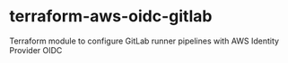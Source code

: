 # terraform-aws-oidc-gitlab
Terraform module to configure GitLab runner pipelines with AWS Identity Provider OIDC

